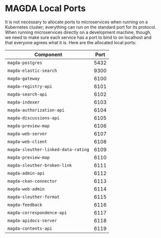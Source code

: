 # MAGDA Local Ports

It is not necessary to allocate ports to microservices when running on a Kubernetes cluster; everything can run on the standard port for its protocol. When running microservices directly on a development machine, though, we need to make sure each service has a port to bind to on localhost and that everyone agrees what it is. Here are the allocated local ports:

| Component                           | Port |
| ----------------------------------- | ---- |
| `magda-postgres`                    | 5432 |
| `magda-elastic-search`              | 9300 |
| `magda-gateway`                     | 6100 |
| `magda-registry-api`                | 6101 |
| `magda-search-api`                  | 6102 |
| `magda-indexer`                     | 6103 |
| `magda-authorization-api`           | 6104 |
| `magda-discussions-api`             | 6105 |
| `magda-preview-map`                 | 6106 |
| `magda-web-server`                  | 6107 |
| `magda-web-client`                  | 6108 |
| `magda-sleuther-linked-data-rating` | 6109 |
| `magda-preview-map`                 | 6110 |
| `magda-sleuther-broken-link`        | 6111 |
| `magda-admin-api`                   | 6112 |
| `magda-ckan-connector`              | 6113 |
| `magda-web-admin`                   | 6114 |
| `magda-sleuther-format`             | 6115 |
| `magda-feedback`                    | 6116 |
| `magda-correspondence-api`          | 6117 |
| `magda-apidocs-server`              | 6118 |
| `magda-contents-api`                | 6119 |
